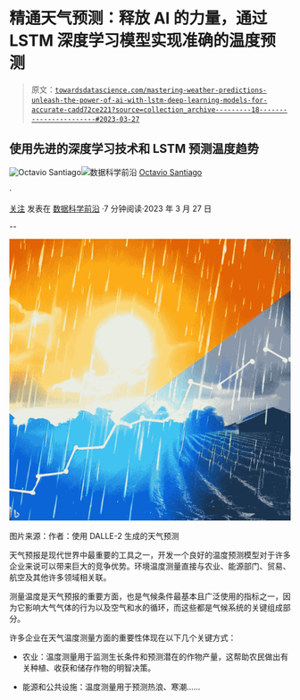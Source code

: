# 精通天气预测：释放 AI 的力量，通过 LSTM 深度学习模型实现准确的温度预测

> 原文：[`towardsdatascience.com/mastering-weather-predictions-unleash-the-power-of-ai-with-lstm-deep-learning-models-for-accurate-cadd72ce221?source=collection_archive---------18-----------------------#2023-03-27`](https://towardsdatascience.com/mastering-weather-predictions-unleash-the-power-of-ai-with-lstm-deep-learning-models-for-accurate-cadd72ce221?source=collection_archive---------18-----------------------#2023-03-27)

## 使用先进的深度学习技术和 LSTM 预测温度趋势

[](https://octaviobomfim.medium.com/?source=post_page-----cadd72ce221--------------------------------)![Octavio Santiago](https://octaviobomfim.medium.com/?source=post_page-----cadd72ce221--------------------------------)[](https://towardsdatascience.com/?source=post_page-----cadd72ce221--------------------------------)![数据科学前沿](https://towardsdatascience.com/?source=post_page-----cadd72ce221--------------------------------) [Octavio Santiago](https://octaviobomfim.medium.com/?source=post_page-----cadd72ce221--------------------------------)

·

[关注](https://medium.com/m/signin?actionUrl=https%3A%2F%2Fmedium.com%2F_%2Fsubscribe%2Fuser%2F6f595b85e4c9&operation=register&redirect=https%3A%2F%2Ftowardsdatascience.com%2Fmastering-weather-predictions-unleash-the-power-of-ai-with-lstm-deep-learning-models-for-accurate-cadd72ce221&user=Octavio+Santiago&userId=6f595b85e4c9&source=post_page-6f595b85e4c9----cadd72ce221---------------------post_header-----------) 发表在 [数据科学前沿](https://towardsdatascience.com/?source=post_page-----cadd72ce221--------------------------------) ·7 分钟阅读·2023 年 3 月 27 日[](https://medium.com/m/signin?actionUrl=https%3A%2F%2Fmedium.com%2F_%2Fvote%2Ftowards-data-science%2Fcadd72ce221&operation=register&redirect=https%3A%2F%2Ftowardsdatascience.com%2Fmastering-weather-predictions-unleash-the-power-of-ai-with-lstm-deep-learning-models-for-accurate-cadd72ce221&user=Octavio+Santiago&userId=6f595b85e4c9&source=-----cadd72ce221---------------------clap_footer-----------)

--

[](https://medium.com/m/signin?actionUrl=https%3A%2F%2Fmedium.com%2F_%2Fbookmark%2Fp%2Fcadd72ce221&operation=register&redirect=https%3A%2F%2Ftowardsdatascience.com%2Fmastering-weather-predictions-unleash-the-power-of-ai-with-lstm-deep-learning-models-for-accurate-cadd72ce221&source=-----cadd72ce221---------------------bookmark_footer-----------)![](img/54483c9868dcecdd790798f64147f9da.png)

图片来源：作者：使用 DALLE-2 生成的天气预测

天气预报是现代世界中最重要的工具之一，开发一个良好的温度预测模型对于许多企业来说可以带来巨大的竞争优势。环境温度测量直接与农业、能源部门、贸易、航空及其他许多领域相关联。

测量温度是天气预报的重要方面，也是气候条件最基本且广泛使用的指标之一，因为它影响大气气体的行为以及空气和水的循环，而这些都是气候系统的关键组成部分。

许多企业在天气温度测量方面的重要性体现在以下几个关键方式：

+   农业：温度测量用于监测生长条件和预测潜在的作物产量，这帮助农民做出有关种植、收获和储存作物的明智决策。

+   能源和公共设施：温度测量用于预测热浪、寒潮……
